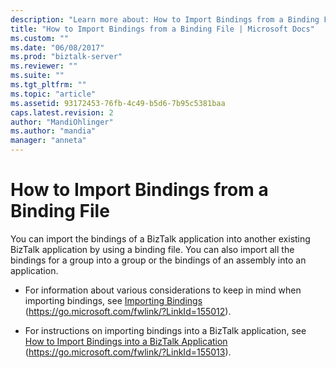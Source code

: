 ```yaml
---
description: "Learn more about: How to Import Bindings from a Binding File"
title: "How to Import Bindings from a Binding File | Microsoft Docs"
ms.custom: ""
ms.date: "06/08/2017"
ms.prod: "biztalk-server"
ms.reviewer: ""
ms.suite: ""
ms.tgt_pltfrm: ""
ms.topic: "article"
ms.assetid: 93172453-76fb-4c49-b5d6-7b95c5381baa
caps.latest.revision: 2
author: "MandiOhlinger"
ms.author: "mandia"
manager: "anneta"
---
```

# How to Import Bindings from a Binding File
You can import the bindings of a BizTalk application into another existing BizTalk application by using a binding file. You can also import all the bindings for a group into a group or the bindings of an assembly into an application.

-   For information about various considerations to keep in mind when importing bindings, see [Importing Bindings](../core/importing-bindings2.md) (https://go.microsoft.com/fwlink/?LinkId=155012).

-   For instructions on importing bindings into a BizTalk application, see [How to Import Bindings into a BizTalk Application](../core/how-to-import-bindings-into-a-biztalk-application.md) (https://go.microsoft.com/fwlink/?LinkId=155013).